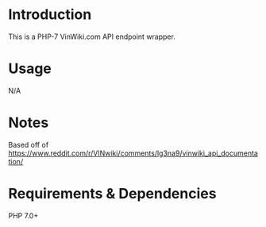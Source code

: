 # Introduction
This is a PHP-7 VinWiki.com API endpoint wrapper.

# Usage
N/A

# Notes
Based off of https://www.reddit.com/r/VINwiki/comments/lg3na9/vinwiki_api_documentation/

# Requirements & Dependencies
PHP 7.0+

